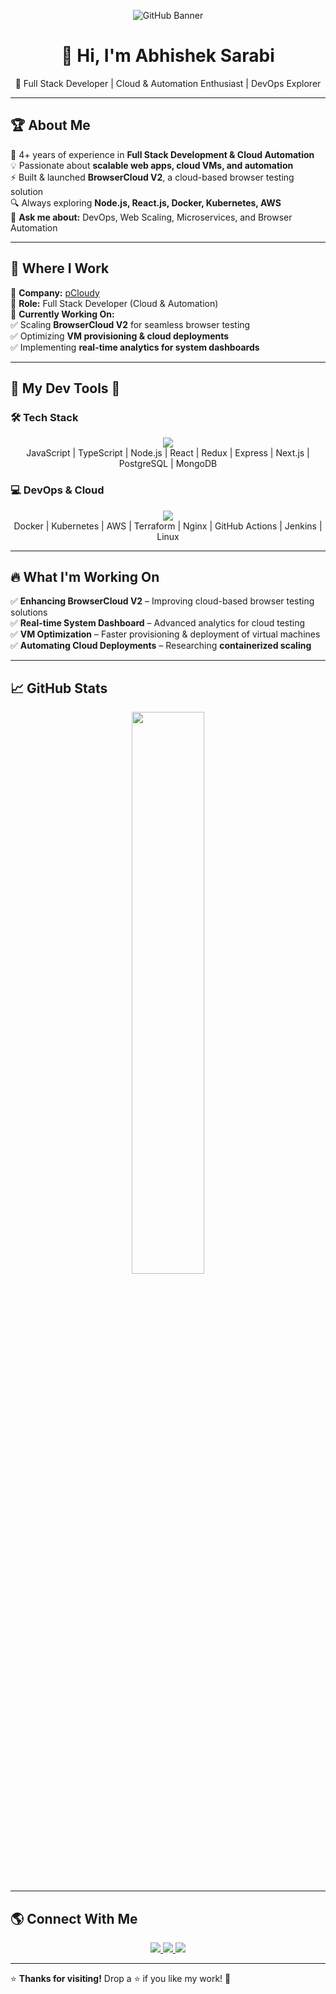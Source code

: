 <!-- Animated Banner GIF -->
<p align="center">
  <img src="https://user-images.githubusercontent.com/113350806/236842414-18101a37-92f5-4de7-a46d-eeaca6e16cbd.gif" alt="GitHub Banner" />
</p>

<h1 align="center">👋 Hi, I'm Abhishek Sarabi</h1>
<p align="center">
  🚀 Full Stack Developer | Cloud & Automation Enthusiast | DevOps Explorer
</p>

---

## 🏆 **About Me**
🎯 4+ years of experience in **Full Stack Development & Cloud Automation**  
💡 Passionate about **scalable web apps, cloud VMs, and automation**  
⚡ Built & launched **BrowserCloud V2**, a cloud-based browser testing solution  
🔍 Always exploring **Node.js, React.js, Docker, Kubernetes, AWS**  
💬 **Ask me about:** DevOps, Web Scaling, Microservices, and Browser Automation  

---
## 💼 Where I Work
🏢 **Company:** [pCloudy](https://www.pcloudy.com)  
🎯 **Role:** Full Stack Developer (Cloud & Automation)  
🚀 **Currently Working On:**  
✅ Scaling **BrowserCloud V2** for seamless browser testing  
✅ Optimizing **VM provisioning & cloud deployments**  
✅ Implementing **real-time analytics for system dashboards**  

---

## 🚀 **My Dev Tools 🫰**
### **🛠 Tech Stack**
<p align="center">
  <img src="https://skillicons.dev/icons?i=js,ts,nodejs,react,redux,express,nextjs,postgresql,mongodb" /><br>
  JavaScript | TypeScript | Node.js | React | Redux | Express | Next.js | PostgreSQL | MongoDB
</p>

### **💻 DevOps & Cloud**
<p align="center">
  <img src="https://skillicons.dev/icons?i=docker,kubernetes,aws,terraform,nginx,githubactions,jenkins,linux" /><br>
  Docker | Kubernetes | AWS | Terraform | Nginx | GitHub Actions | Jenkins | Linux
</p>

---

## 🔥 **What I'm Working On**
✅ **Enhancing BrowserCloud V2** – Improving cloud-based browser testing solutions  
✅ **Real-time System Dashboard** – Advanced analytics for cloud testing  
✅ **VM Optimization** – Faster provisioning & deployment of virtual machines  
✅ **Automating Cloud Deployments** – Researching **containerized scaling**  

---

## 📈 **GitHub Stats**
<p align="center">
  <img width="48%" src="https://github-readme-stats.vercel.app/api?username=sarabi2778&show_icons=true&theme=radical" />
</p>

---

## 🌎 **Connect With Me**
<p align="center">
  <a href="https://www.linkedin.com/in/abhishek-sarabi-294307169/" target="_blank">
    <img src="https://img.shields.io/badge/LinkedIn-Abhishek%20Sarabi-blue?logo=linkedin&logoColor=white&style=for-the-badge" />
  </a>
  <a href="mailto:abhisheksarabi1@gmail.com" target="_blank">
    <img src="https://img.shields.io/badge/Email-abhisheksarabi1%40gmail.com-red?logo=gmail&logoColor=white&style=for-the-badge" />
  </a>
  <a href="https://github.com/Abhishek-Sarabi" target="_blank">
    <img src="https://img.shields.io/badge/GitHub-Abhishek%20Sarabi-black?logo=github&logoColor=white&style=for-the-badge" />
  </a>
</p>

---

⭐ **Thanks for visiting!** Drop a ⭐ if you like my work! 🚀
